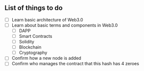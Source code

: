 ## List of things to do

- [ ] Learn basic architecture of Web3.0
- [ ] Learn about basic terms and components in Web3.0
  - [ ] DAPP
  - [ ] Smart Contracts
  - [ ] Solidity
  - [ ] Blockchain
  - [ ] Cryptography  
- [ ] Confirm how a new node is added
- [ ] Confirm who manages the contract that this hash has 4 zeroes